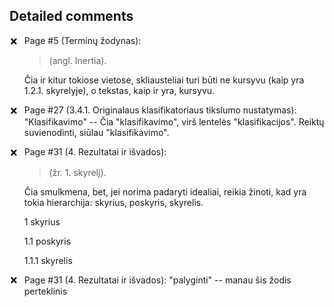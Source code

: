 
<style>
  input[type="checkbox"]::before {
  content: '❌';
  display: inline-block;
  width: 1em;
  height: 1em;
  margin-right: 0.5em;
}

input[type="checkbox"]:checked::before {
  content: '✅';
}

input[type="checkbox"] {
  appearance: none;
  -webkit-appearance: none;
  -moz-appearance: none;
  border: none;
  background: none;
  cursor: pointer;
}

p:has(input[type="checkbox"]:checked){
  text-decoration: line-through;
  color: gray;
}

</style>
## Detailed comments
 - [ ] Page #5 (Terminų žodynas):
   > (angl. Inertia).

   Čia ir kitur tokiose vietose, skliausteliai turi būti ne kursyvu (kaip yra 1.2.1. skyrelyje), o tekstas, kaip ir yra, kursyvu.

 - [ ] Page #27 (3.4.1. Originalaus klasifikatoriaus tikslumo nustatymas): "Klasifikavimo" -- Čia "klasifikavimo", virš lentelės "klasifikacijos". Reiktų suvienodinti, siūlau "klasifikavimo".

 - [ ] Page #31 (4. Rezultatai ir išvados):
   > (žr. 1. skyrelį).

   Čia smulkmena, bet, jei norima padaryti idealiai, reikia žinoti, kad yra tokia hierarchija: skyrius, poskyris, skyrelis.

   1 skyrius

   1.1 poskyris

   1.1.1 skyrelis

 - [ ] Page #31 (4. Rezultatai ir išvados): "palyginti" -- manau šis žodis perteklinis

